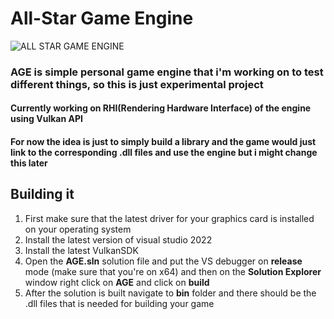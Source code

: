 # All-Star Game Engine

![ALL STAR GAME ENGINE](https://github.com/Shinkonomi/ARE/blob/main/images/AGELogo.png "All Star Game Engine")

### AGE is simple personal game engine that i'm working on to test different things, so this is just experimental project
#### Currently working on RHI(Rendering Hardware Interface) of the engine using Vulkan API

#### For now the idea is just to simply build a library and the game would just link to the corresponding **.dll** files and use the engine but i might change this later

## Building it

1. First make sure that the latest driver for your graphics card is installed on your operating system
2. Install the latest version of visual studio 2022
3. Install the latest VulkanSDK
4. Open the **AGE.sln** solution file and put the VS debugger on **release** mode (make sure that you're on x64) and then on the **Solution Explorer** window right click on **AGE** and click on **build**
5. After the solution is built navigate to **bin** folder and there should be the .dll files that is needed for building your game